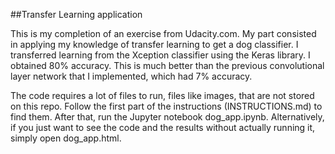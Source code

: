 ##Transfer Learning application

This is my completion of an exercise from Udacity.com.
My part consisted in applying my knowledge of transfer learning to get a dog classifier.
I transferred learning from the Xception classifier using the Keras library.
I obtained 80% accuracy.
This is much better than the previous convolutional layer network that I implemented, which had 7% accuracy.

 
The code requires a lot of files to run, files like images, that are not stored on this repo.
Follow the first part of the instructions (INSTRUCTIONS.md) to find them. After that, run the Jupyter notebook dog_app.ipynb.
Alternatively, if you just want to see the code and the results without actually running it, simply open dog_app.html.  
